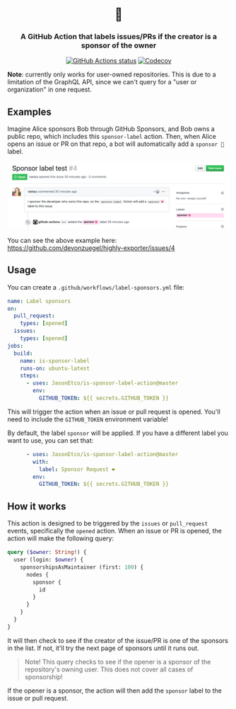 <h1 align="center">💖</h1>
<h3 align="center">A GitHub Action that labels issues/PRs if the creator is a sponsor of the owner</h3>
<p align="center"><a href="https://github.com/JasonEtco/is-sponsor-label-action"><img alt="GitHub Actions status" src="https://github.com/JasonEtco/is-sponsor-label-action/workflows/Node%20CI/badge.svg"></a> <a href="https://codecov.io/gh/JasonEtco/is-sponsor-label-action/"><img src="https://badgen.now.sh/codecov/c/github/JasonEtco/is-sponsor-label-action" alt="Codecov"></a></p>

**Note**: currently only works for user-owned repositories. This is due to a limitation of the GraphQL API, since we can't query for a "user or organization" in one request.

## Examples

Imagine Alice sponsors Bob through GitHub Sponsors, and Bob owns a public repo, which includes this `sponsor-label` action. Then, when Alice opens an issue or PR on that repo, a bot will automatically add a `sponsor 💖` label.

![Screenshot of an issue created by a sponsor, with the sponsor label added](screenshot.png)

You can see the above example here: https://github.com/devonzuegel/highly-exporter/issues/4

## Usage

You can create a `.github/workflows/label-sponsors.yml` file:

```yaml
name: Label sponsors
on:
  pull_request:
    types: [opened]
  issues:
    types: [opened]
jobs:
  build:
    name: is-sponsor-label
    runs-on: ubuntu-latest
    steps:
      - uses: JasonEtco/is-sponsor-label-action@master
        env:
          GITHUB_TOKEN: ${{ secrets.GITHUB_TOKEN }}
```

This will trigger the action when an issue or pull request is opened. You'll need to include the `GITHUB_TOKEN` environment variable!

By default, the label `sponsor` will be applied. If you have a different label you want to use, you can set that:

```yaml
      - uses: JasonEtco/is-sponsor-label-action@master
        with:
          label: Sponsor Request ❤️
        env:
          GITHUB_TOKEN: ${{ secrets.GITHUB_TOKEN }}
```

## How it works

This action is designed to be triggered by the `issues` or `pull_request` events, specifically the `opened` action. When an issue or PR is opened, the action will make the following query:

```graphql
query ($owner: String!) { 
  user (login: $owner) {
    sponsorshipsAsMaintainer (first: 100) {
      nodes {
        sponsor {
          id
        }
      }
    }
  }
}
```

It will then check to see if the creator of the issue/PR is one of the sponsors in the list. If not, it'll try the next page of sponsors until it runs out.

> Note! This query checks to see if the opener is a sponsor of the repository's owning user. This does not cover all cases of sponsorship!

If the opener is a sponsor, the action will then add the `sponsor` label to the issue or pull request.
